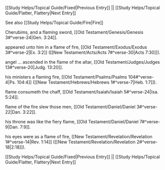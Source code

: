 [[Study Helps/Topical Guide/Fixed|Previous Entry]]  ||  [[Study Helps/Topical Guide/Flatter, Flattery|Next Entry]]

 See also [[Study Helps/Topical Guide/Fire|Fire]]

 Cherubims, and a flaming sword, [[Old Testament/Genesis/Genesis 3#^verse-24|Gen. 3:24]].

 appeared unto him in a flame of fire, [[Old Testament/Exodus/Exodus 3#^verse-2|Ex. 3:2]] ([[New Testament/Acts/Acts 7#^verse-30|Acts 7:30]]).

 angel ... ascended in the flame of the altar, [[Old Testament/Judges/Judges 13#^verse-20|Judg. 13:20]].

 his ministers a flaming fire, [[Old Testament/Psalms/Psalms 104#^verse-4|Ps. 104:4]] ([[New Testament/Hebrews/Hebrews 1#^verse-7|Heb. 1:7]]).

 flame consumeth the chaff, [[Old Testament/Isaiah/Isaiah 5#^verse-24|Isa. 5:24]].

 flame of the fire slew those men, [[Old Testament/Daniel/Daniel 3#^verse-22|Dan. 3:22]].

 his throne was like the fiery flame, [[Old Testament/Daniel/Daniel 7#^verse-9|Dan. 7:9]].

 his eyes were as a flame of fire, [[New Testament/Revelation/Revelation 1#^verse-14|Rev. 1:14]] ([[New Testament/Revelation/Revelation 2#^verse-18|2:18]]).

[[Study Helps/Topical Guide/Fixed|Previous Entry]]  ||  [[Study Helps/Topical Guide/Flatter, Flattery|Next Entry]]